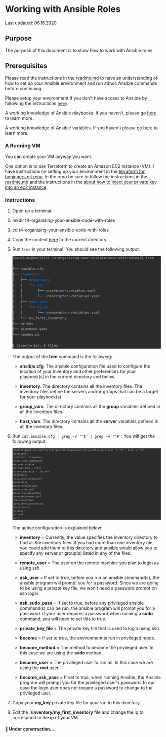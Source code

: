 # Working with Ansible Roles

Last updated: 06.16.2020

## Purpose

The purpose of this document is to show how to work with Ansible roles.

## Prerequisites

Please read the instructions in the [readme.md](../t1-getting-started/readme.md)
to have an understanding of how to set up your Ansible environment
and run adhoc Ansible commands before continuing.

Please setup your environment if you don't have access to Ansible by
following the instructions [here](../t1-getting-started/readme.md).

A working knowledge of Ansible playbooks.  If you haven't, please go
[here](../t2-using-playbooks) to learn more.

A working knowledge of Ansible variables.  If you haven't please go
[here](../t3-using-variables) to learn more.

### A Running VM

You can create your VM anyway you want.

One option is to use Terraform to create an Amazon EC2 instance (VM).
I have instructions on setting up your environment in the
[terraform for beginners git repo](https://github.com/bretmullinix/terraform-for-beginners/tree/master/t1-getting-started).
In the repo be sure to follow the instructions in the
[readme.md](https://github.com/bretmullinix/terraform-for-beginners/tree/master/t1-getting-started/readme.md)
and the instructions in the
[ about how to inject your private key into an ec2 instance](https://github.com/bretmullinix/terraform-for-beginners/tree/master/t3-injecting-your-ssh-key-into-ec2-instance).


### Instructions

1. Open up a terminal.
1. mkdir t4-organizing-your-ansible-code-with-roles
1. cd t4-organizing-your-ansible-code-with-roles
1. Copy the content [here](../t3-using-variables) to the current directory.
1. Run `tree` in your terminal.  You should see the following output:

    ![tree output](../images/t3-tree-structure.png)

    The output of the **tree** command is the following:
    
    - **ansible.cfg**: The ansible configuration file used to configure
    the location of your inventory and other preferences for your playbook(s)
    in the current directory and below.
    
    - **inventory**: The directory contains all the inventory files.
     The inventory files define the servers and/or groups
     that can be a target for your playbook(s)
     
    - **group_vars**: The directory contains all the **group** variables
    defined in all the inventory files.
    
    - **host_vars**: The directory contains all the **server** variables
    defined in all the inventory files.
    
1.  Run `cat ansible.cfg | grep -v '^$' | grep -v '^#'`.  You will get
the following output:

    ![ansible.cfg configuration](../images/getting-started-with-playbooks-ansible-cfg-contents.png)

    The active configuration is explained below:
    
      - **inventory** = Currently, the value specifies the inventory directory to
        find all the inventory files.  If you had more than one
        inventory file, you could add them to this directory and ansible
        would allow you to specify any server or group(s)
        listed in any of the files.
        
      - **remote_user** = The user on the remote machine you
        plan to login as using ssh.
        
      - **ask_user** = If set to true, before you run an ansible command(s),
        the ansible program will prompt you for a password.  Since we are going to
        be using a private key file, we won't need a password prompt on ssh
        login.
        
      - **ask_sudo_pass** = If set to true, before any privileged ansible
        command(s) can be run, the ansible program
        will prompt you for a password. If your user requires a
        password when running a **sudo** command, 
        you will need to set this to true.
        
      - **private_key_file** = The private key file that is used to login using
        ssh.
      
      - **become** = If set to true, the environment is run in privileged mode.
      
      - **become_method** = The method to become the privileged user.  In
      this case we are using the **sudo** method.
      
      - **become_user** = The privileged user to run as.  In this case
      we are using the **root** user.
      
      - **become_ask_pass** = If set to true, when running Ansible, the
      Ansible program will prompt you for the privileged user's password.  In our
      case the login user does not require a password to change to the
      privileged user.

1. Copy your **my_key** private key file for your vm to this directory.
1. Edit the **./inventory/my_first_inventory** file and change the ip to
correspond to the ip of your VM.

#### :construction: Under construction....